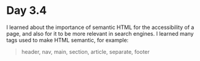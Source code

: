 # Day 3.4

I learned about the importance of semantic HTML for the accessibility of a page, and also for it to be more relevant in search engines.
I learned many tags used to make HTML semantic, for example:
> header, nav, main, section, article, separate, footer
